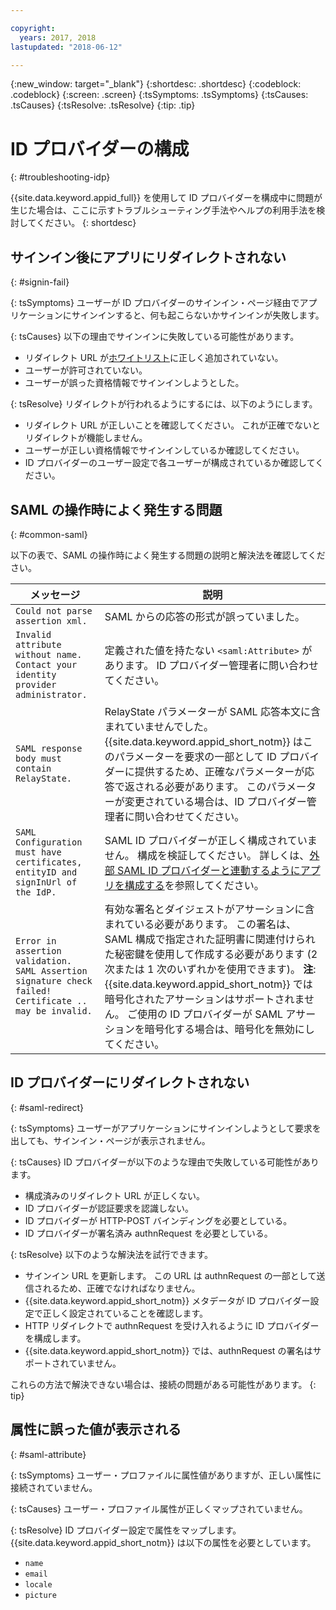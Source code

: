 ```yaml
---

copyright:
  years: 2017, 2018
lastupdated: "2018-06-12"

---
```


{:new_window: target="_blank"}
{:shortdesc: .shortdesc}
{:codeblock: .codeblock}
{:screen: .screen}
{:tsSymptoms: .tsSymptoms}
{:tsCauses: .tsCauses}
{:tsResolve: .tsResolve}
{:tip: .tip}

# ID プロバイダーの構成
{: #troubleshooting-idp}

{{site.data.keyword.appid_full}} を使用して ID プロバイダーを構成中に問題が生じた場合は、ここに示すトラブルシューティング手法やヘルプの利用手法を検討してください。
{: shortdesc}


## サインイン後にアプリにリダイレクトされない
{: #signin-fail}

{: tsSymptoms}
ユーザーが ID プロバイダーのサインイン・ページ経由でアプリケーションにサインインすると、何も起こらないかサインインが失敗します。

{: tsCauses}
以下の理由でサインインに失敗している可能性があります。

* リダイレクト URL が[ホワイトリスト](identity-providers.html#redirect)に正しく追加されていない。
* ユーザーが許可されていない。
* ユーザーが誤った資格情報でサインインしようとした。

{: tsResolve}
リダイレクトが行われるようにするには、以下のようにします。

* リダイレクト URL が正しいことを確認してください。 これが正確でないとリダイレクトが機能しません。
* ユーザーが正しい資格情報でサインインしているか確認してください。
* ID プロバイダーのユーザー設定で各ユーザーが構成されているか確認してください。


## SAML の操作時によく発生する問題
{: #common-saml}

以下の表で、SAML の操作時によく発生する問題の説明と解決法を確認してください。

<table summary="表の行はすべて左から右に読みます。1 列目はクラスターの状態、2 列目は説明です。">
  <thead>
    <th>メッセージ</th>
    <th>説明</th>
  </thead>
  <tbody>
    <tr>
      <td><code>Could not parse assertion xml.</code></td>
      <td>SAML からの応答の形式が誤っていました。</td>
    </tr>
    <tr>
      <td><code>Invalid attribute without name. Contact your identity provider administrator.</code></td>
      <td>定義された値を持たない <code>&lt;saml:Attribute&gt;</code> があります。 ID プロバイダー管理者に問い合わせてください。</td>
    </tr>
    <tr>
      <td><code>SAML response body must contain RelayState.</code></td>
      <td>RelayState パラメーターが SAML 応答本文に含まれていませんでした。 {{site.data.keyword.appid_short_notm}} はこのパラメーターを要求の一部として ID プロバイダーに提供するため、正確なパラメーターが応答で返される必要があります。 このパラメーターが変更されている場合は、ID プロバイダー管理者に問い合わせてください。 </td>
    </tr>
    <tr>
      <td><code>SAML Configuration must have certificates, entityID and signInUrl of the IdP.</code></td>
      <td>SAML ID プロバイダーが正しく構成されていません。 構成を検証してください。 詳しくは、<a href="enterprise.html#configuring-saml" target="_blank">外部 SAML ID プロバイダーと連動するようにアプリを構成する</a>を参照してください。</td>
    </tr>
    <tr>
      <td><code>Error in assertion validation. SAML Assertion signature check failed! Certificate .. may be invalid.</code></td>
      <td>有効な署名とダイジェストがアサーションに含まれている必要があります。 この署名は、SAML 構成で指定された証明書に関連付けられた秘密鍵を使用して作成する必要があります (2 次または 1 次のいずれかを使用できます)。 <strong>注</strong>: {{site.data.keyword.appid_short_notm}} では暗号化されたアサーションはサポートされません。 ご使用の ID プロバイダーが SAML アサーションを暗号化する場合は、暗号化を無効にしてください。</td>
    </tr>
  </tbody>
</table>


## ID プロバイダーにリダイレクトされない
{: #saml-redirect}

{: tsSymptoms}
ユーザーがアプリケーションにサインインしようとして要求を出しても、サインイン・ページが表示されません。

{: tsCauses}
ID プロバイダーが以下のような理由で失敗している可能性があります。

* 構成済みのリダイレクト URL が正しくない。
* ID プロバイダーが認証要求を認識しない。
* ID プロバイダーが HTTP-POST バインディングを必要としている。
* ID プロバイダーが署名済み authnRequest を必要としている。

{: tsResolve}
以下のような解決法を試行できます。

* サインイン URL を更新します。 この URL は authnRequest の一部として送信されるため、正確でなければなりません。
* {{site.data.keyword.appid_short_notm}} メタデータが ID プロバイダー設定で正しく設定されていることを確認します。
* HTTP リダイレクトで authnRequest を受け入れるように ID プロバイダーを構成します。
* {{site.data.keyword.appid_short_notm}} では、authnRequest の署名はサポートされていません。

これらの方法で解決できない場合は、接続の問題がある可能性があります。
{: tip}

## 属性に誤った値が表示される
{: #saml-attribute}

{: tsSymptoms}
ユーザー・プロファイルに属性値がありますが、正しい属性に接続されていません。

{: tsCauses}
ユーザー・プロファイル属性が正しくマップされていません。

{: tsResolve}
ID プロバイダー設定で属性をマップします。 {{site.data.keyword.appid_short_notm}} は以下の属性を必要としています。
* `name`
* `email`
* `locale`
* `picture`


